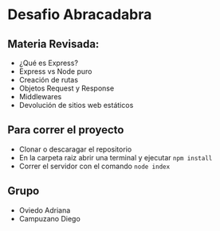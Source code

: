# Desafio Abracadabra
## Materia Revisada:
- ¿Qué es Express?
- Express vs Node puro
- Creación de rutas
- Objetos Request y Response
- Middlewares
- Devolución de sitios web estáticos
## Para correr el proyecto
- Clonar o descaragar el repositorio
- En la carpeta raiz abrir una terminal y ejecutar `npm install`
- Correr el servidor con el comando `node index`
## Grupo
- Oviedo Adriana 
- Campuzano Diego

